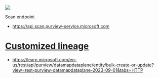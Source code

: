 ![](https://learn.microsoft.com/en-us/purview/media/how-to-custom-lineage-api/lineage-larger.png)

Scan endpoint
- https://api.scan.purview-service.microsoft.com

# [Customized lineage](https://learn.microsoft.com/en-us/purview/legacy/how-to-purview-custom-lineage-api-user-guide)

- https://learn.microsoft.com/en-us/rest/api/purview/datamapdataplane/entity/bulk-create-or-update?view=rest-purview-datamapdataplane-2023-09-01&tabs=HTTP
